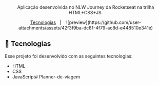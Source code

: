 


<br>

<p align="center">
Aplicação desenvolvida no NLW Journey da Rocketseat na trilha HTML+CSS+JS.
</p>

<p align="center">
  <a href="#-tecnologias">Tecnologias</a>&nbsp;&nbsp;&nbsp;|&nbsp;&nbsp;&nbsp;
  ![preview](https://github.com/user-attachments/assets/42f3f9ba-dc81-4f79-ac8d-e448510e341e)


## 🚀 Tecnologias

Esse projeto foi desenvolvido com as seguintes tecnologias:

- HTML
- CSS
- JavaScript# Planner-de-viagem
